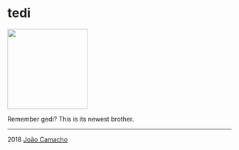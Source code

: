 # tedi

<img align="center" width="180" height="180" src="https://i.imgur.com/ne561vz.png">

Remember gedi? This is its newest brother.


-------------------------
2018 [João Camacho](https://github.com/jdavidrcamacho)

